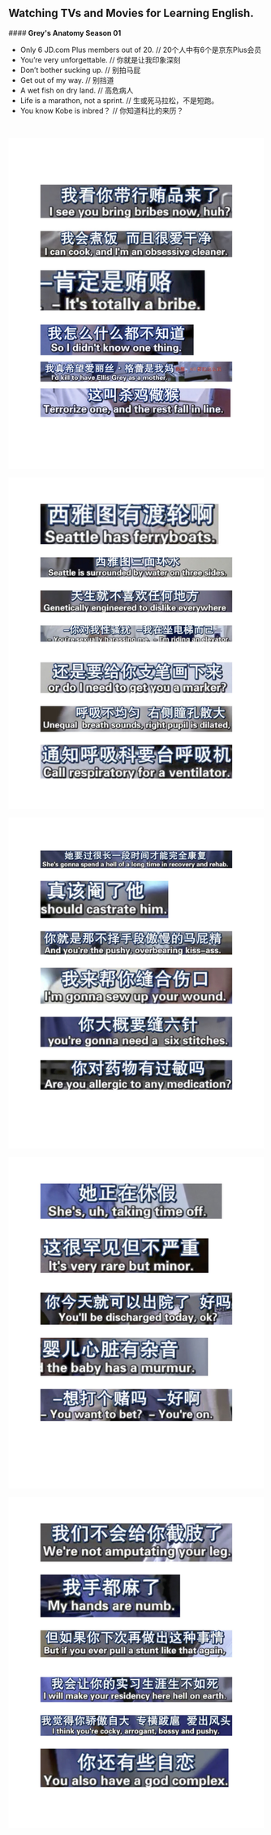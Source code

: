 ##  Watching TVs and Movies for Learning English.

####<B> Grey's Anatomy Season 01</B>  

+ Only 6 JD.com Plus members out of 20.    // 20个人中有6个是京东Plus会员  
+ You’re very unforgettable. //  你就是让我印象深刻  
+ Don’t bother sucking up.  // 别拍马屁  
+ Get out of my way. // 别挡道  
+ A wet fish on dry land.  // 高危病人  
+ Life is a marathon, not a sprint.  // 生或死马拉松，不是短跑。  
+ You know Kobe is inbred？ // 你知道科比的来历？  

<br>

<p align="center"> <img src="./AAA-resource/English/GA-S1/GA-1.jpg"> </p>
<p align="center"> <img src="./AAA-resource/English/GA-S1/GA-2.jpg"> </p>
<p align="center"> <img src="./AAA-resource/English/GA-S1/GA-3.jpg"> </p>
<p align="center"> <img src="./AAA-resource/English/GA-S1/GA-4.jpg"> </p>
<p align="center"> <img src="./AAA-resource/English/GA-S1/GA-5.jpg"> </p>